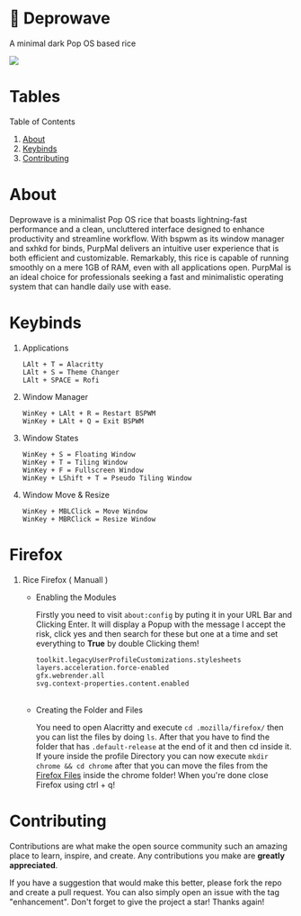 # 🌿 Deprowave
A minimal dark Pop OS based rice

<img src="https://media.discordapp.net/attachments/1115614887658410085/1128824822059778049/Mono.png?width=864&height=652" />

<center> <h1 align="left" id="">Tables</h1> </center>
<summary>Table of Contents</summary>
  <ol>
    <li><a href="#about">About</a></li>
    <li><a href="#keybinds">Keybinds</a></li>
    <li><a href="#contributing">Contributing</a></li>
  </ol>


<center> <h1 align="left" id="about">About</h1> </center>

<center> <p align="left" >Deprowave is a minimalist Pop OS rice that boasts lightning-fast performance and a clean, uncluttered interface designed to enhance productivity and streamline workflow. With bspwm as its window manager and sxhkd for binds, PurpMal delivers an intuitive user experience that is both efficient and customizable. Remarkably, this rice is capable of running smoothly on a mere 1GB of RAM, even with all applications open. PurpMal is an ideal choice for professionals seeking a fast and minimalistic operating system that can handle daily use with ease. </p></center

<center> <h1 align="left" id="keybinds">Keybinds</h1> </center>


1. Applications

   ```
   LAlt + T = Alacritty
   LAlt + S = Theme Changer
   LAlt + SPACE = Rofi
   ```
   
2. Window Manager

   ```
   WinKey + LAlt + R = Restart BSPWM
   WinKey + LAlt + Q = Exit BSPWM
   ```

3. Window States

   ```
   WinKey + S = Floating Window
   WinKey + T = Tiling Window
   WinKey + F = Fullscreen Window
   WinKey + LShift + T = Pseudo Tiling Window
   ```
   
4. Window Move & Resize

   ```
   WinKey + MBLClick = Move Window
   WinKey + MBRClick = Resize Window
   ```


<center> <h1 align="left" id="firefox">Firefox</h1> </center>

1. Rice Firefox ( Manuall )
  
    * Enabling the Modules
   
      Firstly you need to visit `about:config` by puting it in your URL Bar and Clicking Enter. It will display a Popup with the message I accept the risk, click yes and then search for these but one at a time and set everything to **True** by double Clicking them!
      
      `toolkit.legacyUserProfileCustomizations.stylesheets` <br />
      `layers.acceleration.force-enabled` <br />
      `gfx.webrender.all` <br />
      `svg.context-properties.content.enabled` <br />
       <br />
      
    * Creating the Folder and Files
    
      You need to open Alacritty and execute `cd .mozilla/firefox/` then you can list the files by doing `ls`.
      After that you have to find the folder that has `.default-release` at the end of it and then cd inside it.
      If youre inside the profile Directory you can now execute `mkdir chrome && cd chrome` after that you can move the files from the [Firefox Files](https://github.com/0romos/Deprowave/tree/main/firefox) inside the chrome folder! When you're done close Firefox using ctrl + q!<br />
   
<center> <h1 align="left" >Contributing</h1> </center>

Contributions are what make the open source community such an amazing place to learn, inspire, and create. Any contributions you make are **greatly appreciated**.

If you have a suggestion that would make this better, please fork the repo and create a pull request. You can also simply open an issue with the tag "enhancement".
Don't forget to give the project a star! Thanks again!
